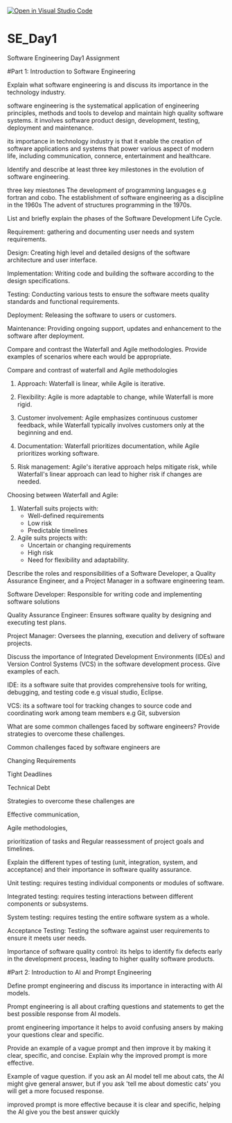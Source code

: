 [![Open in Visual Studio Code](https://classroom.github.com/assets/open-in-vscode-2e0aaae1b6195c2367325f4f02e2d04e9abb55f0b24a779b69b11b9e10269abc.svg)](https://classroom.github.com/online_ide?assignment_repo_id=15569027&assignment_repo_type=AssignmentRepo)
# SE_Day1
Software Engineering Day1 Assignment

#Part 1: Introduction to Software Engineering

Explain what software engineering is and discuss its importance in the technology industry.

software engineering is the systematical application of engineering principles, methods and tools to develop and maintain high quality software systems. it involves software product design, development, testing, deployment and maintenance.

its importance in technology industry is that it enable the creation of software applications and systems that power various aspect of modern life, including communication, connerce, entertainment and healthcare.

Identify and describe at least three key milestones in the evolution of software engineering.

three key miestones
The development of programming languages e.g fortran and cobo.
The establishment of software engineering as a discipline in the 1960s
The advent of structures programming in the 1970s.

List and briefly explain the phases of the Software Development Life Cycle.

Requirement: gathering and documenting user needs and system requirements.

Design: Creating high level and detailed designs of the software architecture and user interface.

Implementation: Writing code and building the software according to the design specifications.

Testing: Conducting various tests to ensure the software meets quality standards and functional requirements.

Deployment: Releasing the software to users or customers.

Maintenance: Providing ongoing support, updates and enhancement to the software after deployment.

Compare and contrast the Waterfall and Agile methodologies. Provide examples of scenarios where each would be appropriate.

Compare and contrast of waterfall and Agile methodologies 

1. Approach: Waterfall is linear, while Agile is iterative.

2. Flexibility: Agile is more adaptable to change, while Waterfall is more rigid.
   
3. Customer involvement: Agile emphasizes continuous customer feedback, while Waterfall typically involves customers only at the beginning and end.
   
4. Documentation: Waterfall prioritizes documentation, while Agile prioritizes working software.
   
5. Risk management: Agile's iterative approach helps mitigate risk, while Waterfall's linear approach can lead to higher risk if changes are needed.

Choosing between Waterfall and Agile:

1. Waterfall suits projects with:
    - Well-defined requirements
    - Low risk
    - Predictable timelines
2. Agile suits projects with:
    - Uncertain or changing requirements
    - High risk
    - Need for flexibility and adaptability.

Describe the roles and responsibilities of a Software Developer, a Quality Assurance Engineer, and a Project Manager in a software engineering team.

Software Developer: Responsible for writing code and implementing software solutions

Quality Assurance Engineer: Ensures software quality by designing and executing test plans.

Project Manager: Oversees the planning, execution and delivery of software projects.

Discuss the importance of Integrated Development Environments (IDEs) and Version Control Systems (VCS) in the software development process. Give examples of each.

IDE: its a software suite that provides comprehensive tools for writing, debugging, and testing code e.g visual studio, Eclipse.

VCS: its a software tool for tracking changes to source code and coordinating work among team members e.g Git, subversion 

What are some common challenges faced by software engineers? Provide strategies to overcome these challenges.

Common challenges faced by software engineers are

Changing Requirements 

Tight Deadlines

Technical Debt

Strategies to overcome these challenges are

Effective communication,

Agile methodologies,

prioritization of tasks and
Regular reassessment of project goals and timelines. 

Explain the different types of testing (unit, integration, system, and acceptance) and their importance in software quality assurance.

Unit testing: requires testing individual components or modules of software.

Integrated testing: requires testing interactions between different components or subsystems.

System testing: requires testing the entire software system as a whole.

Acceptance Testing: Testing the software against user requirements to ensure it meets user needs.

Importance of software quality control: its helps to identify fix defects early in the development process, leading to higher quality software products.

#Part 2: Introduction to AI and Prompt Engineering


Define prompt engineering and discuss its importance in interacting with AI models.

Prompt engineering is all about crafting questions and statements to get the best possible response from AI models.

promt engineering importance 
it helps to avoid confusing ansers by making your questions clear and specific.

Provide an example of a vague prompt and then improve it by making it clear, specific, and concise. Explain why the improved prompt is more effective.

Example of vague question. if you ask an AI model tell me about cats, the AI might give general answer, but if you ask 'tell me about domestic cats' you will get a more focused response.

improved prompt is more effective because it is clear and specific, helping the AI give you the best answer quickly
